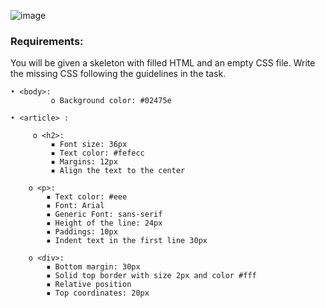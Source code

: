 ![image](https://github.com/nsinorov/SoftUniMainPath/assets/45227327/03bcca1e-9c15-4688-9575-c01df5ec78bd)

### Requirements:

You will be given a skeleton with filled HTML and an empty CSS file. Write the missing CSS following the guidelines in the task.

    • <body>:
             o Background color: #02475e
             
    • <article> :
    
         o <h2>:
             ▪ Font size: 36px
             ▪ Text color: #fefecc
             ▪ Margins: 12px
             ▪ Align the text to the center
             
        o <p>:
            ▪ Text color: #eee
            ▪ Font: Arial
            ▪ Generic Font: sans-serif
            ▪ Height of the line: 24px
            ▪ Paddings: 10px
            ▪ Indent text in the first line 30px
            
        o <div>:
            ▪ Bottom margin: 30px
            ▪ Solid top border with size 2px and color #fff
            ▪ Relative position
            ▪ Top coordinates: 20px
